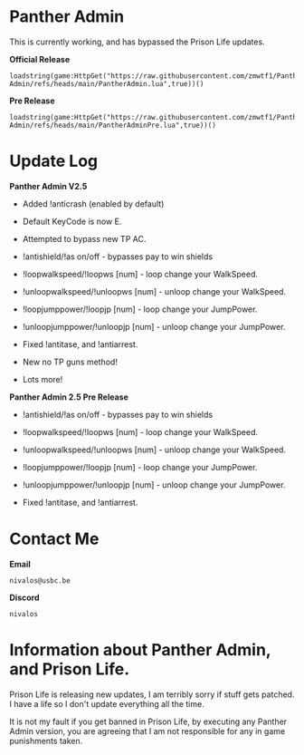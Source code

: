 # Panther Admin

This is currently working, and has bypassed the Prison Life updates.

**Official Release**

```
loadstring(game:HttpGet("https://raw.githubusercontent.com/zmwtf1/Panther-Admin/refs/heads/main/PantherAdmin.lua",true))()
```

**Pre Release**

```
loadstring(game:HttpGet("https://raw.githubusercontent.com/zmwtf1/Panther-Admin/refs/heads/main/PantherAdminPre.lua",true))()
```

# Update Log

**Panther Admin V2.5**

- Added !anticrash (enabled by default)

- Default KeyCode is now E.

- Attempted to bypass new TP AC.

 - !antishield/!as on/off - bypasses pay to win shields

- !loopwalkspeed/!loopws [num] - loop change your WalkSpeed.

- !unloopwalkspeed/!unloopws [num] - unloop change your WalkSpeed.

- !loopjumppower/!loopjp [num] - loop change your JumpPower.

- !unloopjumppower/!unloopjp [num] - unloop change your JumpPower.

- Fixed !antitase, and !antiarrest.

- New no TP guns method!

- Lots more!

**Panther Admin 2.5 Pre Release**

- !antishield/!as on/off - bypasses pay to win shields

- !loopwalkspeed/!loopws [num] - loop change your WalkSpeed.

- !unloopwalkspeed/!unloopws [num] - unloop change your WalkSpeed.

- !loopjumppower/!loopjp [num] - loop change your JumpPower.

- !unloopjumppower/!unloopjp [num] - unloop change your JumpPower.

- Fixed !antitase, and !antiarrest.

# Contact Me

**Email**

```
nivalos@usbc.be
```

**Discord**

```
nivalos
```


# Information about Panther Admin, and Prison Life.

Prison Life is releasing new updates, I am terribly sorry if stuff gets patched. I have a life so I don't update everything all the time.

It is not my fault if you get banned in Prison Life, by executing any Panther Admin version, you are agreeing that I am not responsible for any in game punishments taken.
